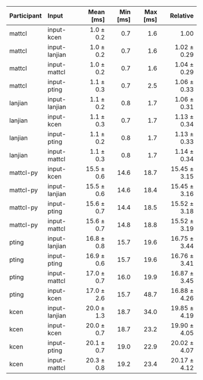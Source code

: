 | Participant | Input | Mean [ms] | Min [ms] | Max [ms] | Relative |
|:---|:---|---:|---:|---:|---:|
| mattcl | input-kcen | 1.0 ± 0.2 | 0.7 | 1.6 | 1.00 |
| mattcl | input-lanjian | 1.0 ± 0.2 | 0.7 | 1.6 | 1.02 ± 0.29 |
| mattcl | input-mattcl | 1.0 ± 0.2 | 0.7 | 1.6 | 1.04 ± 0.29 |
| mattcl | input-pting | 1.1 ± 0.3 | 0.7 | 2.5 | 1.06 ± 0.33 |
| lanjian | input-lanjian | 1.1 ± 0.2 | 0.8 | 1.7 | 1.06 ± 0.31 |
| lanjian | input-kcen | 1.1 ± 0.3 | 0.7 | 1.7 | 1.13 ± 0.34 |
| lanjian | input-pting | 1.1 ± 0.2 | 0.8 | 1.7 | 1.13 ± 0.33 |
| lanjian | input-mattcl | 1.1 ± 0.3 | 0.8 | 1.7 | 1.14 ± 0.34 |
| mattcl-py | input-kcen | 15.5 ± 0.6 | 14.6 | 18.7 | 15.45 ± 3.15 |
| mattcl-py | input-lanjian | 15.5 ± 0.6 | 14.6 | 18.4 | 15.45 ± 3.16 |
| mattcl-py | input-pting | 15.6 ± 0.7 | 14.4 | 18.5 | 15.52 ± 3.18 |
| mattcl-py | input-mattcl | 15.6 ± 0.7 | 14.8 | 18.8 | 15.52 ± 3.19 |
| pting | input-lanjian | 16.8 ± 0.8 | 15.7 | 19.6 | 16.75 ± 3.44 |
| pting | input-pting | 16.9 ± 0.6 | 15.7 | 19.6 | 16.76 ± 3.41 |
| pting | input-mattcl | 17.0 ± 0.7 | 16.0 | 19.9 | 16.87 ± 3.45 |
| pting | input-kcen | 17.0 ± 2.6 | 15.7 | 48.7 | 16.88 ± 4.26 |
| kcen | input-lanjian | 20.0 ± 1.3 | 18.7 | 34.0 | 19.85 ± 4.19 |
| kcen | input-kcen | 20.0 ± 0.7 | 18.7 | 23.2 | 19.90 ± 4.05 |
| kcen | input-pting | 20.1 ± 0.7 | 19.0 | 22.9 | 20.02 ± 4.07 |
| kcen | input-mattcl | 20.3 ± 0.8 | 19.2 | 23.4 | 20.17 ± 4.12 |
